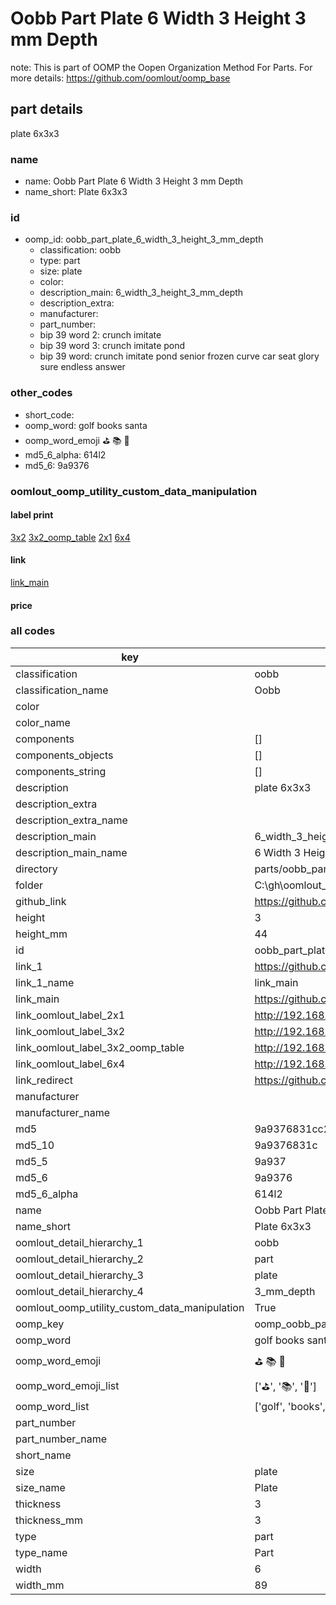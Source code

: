 # Oobb Part Plate 6 Width 3 Height 3 mm Depth  

note: This is part of OOMP the Oopen Organization Method For Parts. For more details: https://github.com/oomlout/oomp_base

##  part details
  



plate 6x3x3



### name
* name: Oobb Part Plate 6 Width 3 Height 3 mm Depth
* name_short: Plate 6x3x3 
### id
* oomp_id: oobb_part_plate_6_width_3_height_3_mm_depth
  * classification: oobb
  * type: part
  * size: plate
  * color: 
  * description_main: 6_width_3_height_3_mm_depth
  * description_extra: 
  * manufacturer: 
  * part_number: 
  * bip 39 word 2: crunch imitate
  * bip 39 word 3: crunch imitate pond
  * bip 39 word: crunch imitate pond senior frozen curve car seat glory sure endless answer

### other_codes
* short_code: 
* oomp_word: golf books santa
* oomp_word_emoji :golf: :books: :santa:
* md5_6_alpha: 614l2
* md5_6: 9a9376






### oomlout_oomp_utility_custom_data_manipulation
#### label print
[3x2](http://192.168.1.245:1112/?label=oomp%20614l2)
[3x2_oomp_table](http://192.168.1.108:1112/?label=oomp%20614l2)
[2x1](http://192.168.1.242:1112/?label=oomp%20614l2)
[6x4](http://192.168.1.55:1112/?label=oomp%20614l2)    

#### link

[link_main](https://github.com/oomlout/oomlout_oobb_version_4_generated_parts/tree/main/navigation_oomp/oobb/part/plate/6_width_3_height_3_mm_depth/part)                              

#### price







### all codes 
| key | value |  
| --- | --- |  
| classification | oobb |  
| classification_name | Oobb |  
| color |  |  
| color_name |  |  
| components | [] |  
| components_objects | [] |  
| components_string | [] |  
| description | plate 6x3x3 |  
| description_extra |  |  
| description_extra_name |  |  
| description_main | 6_width_3_height_3_mm_depth |  
| description_main_name | 6 Width 3 Height 3 mm Depth |  
| directory | parts/oobb_part_plate_6_width_3_height_3_mm_depth |  
| folder | C:\gh\oomlout_oobb_version_4_generated_parts\parts\oobb_part_plate_6_width_3_height_3_mm_depth |  
| github_link | https://github.com/oomlout/oomlout_oomp_part_src/tree/main/parts/oobb_part_plate_6_width_3_height_3_mm_depth |  
| height | 3 |  
| height_mm | 44 |  
| id | oobb_part_plate_6_width_3_height_3_mm_depth |  
| link_1 | https://github.com/oomlout/oomlout_oobb_version_4_generated_parts/tree/main/navigation_oomp/oobb/part/plate/6_width_3_height_3_mm_depth/part |  
| link_1_name | link_main |  
| link_main | https://github.com/oomlout/oomlout_oobb_version_4_generated_parts/tree/main/navigation_oomp/oobb/part/plate/6_width_3_height_3_mm_depth/part |  
| link_oomlout_label_2x1 | http://192.168.1.242:1112/?label=oomp%20614l2 |  
| link_oomlout_label_3x2 | http://192.168.1.245:1112/?label=oomp%20614l2 |  
| link_oomlout_label_3x2_oomp_table | http://192.168.1.108:1112/?label=oomp%20614l2 |  
| link_oomlout_label_6x4 | http://192.168.1.55:1112/?label=oomp%20614l2 |  
| link_redirect | https://github.com/oomlout/oomlout_oobb_version_4_generated_parts/tree/main/parts/oobb_plate_06_03_03 |  
| manufacturer |  |  
| manufacturer_name |  |  
| md5 | 9a9376831cc24448d92edc3b4f9c59a7 |  
| md5_10 | 9a9376831c |  
| md5_5 | 9a937 |  
| md5_6 | 9a9376 |  
| md5_6_alpha | 614l2 |  
| name | Oobb Part Plate 6 Width 3 Height 3 mm Depth |  
| name_short | Plate 6x3x3  |  
| oomlout_detail_hierarchy_1 | oobb |  
| oomlout_detail_hierarchy_2 | part |  
| oomlout_detail_hierarchy_3 | plate |  
| oomlout_detail_hierarchy_4 | 3_mm_depth |  
| oomlout_oomp_utility_custom_data_manipulation | True |  
| oomp_key | oomp_oobb_part_plate_6_width_3_height_3_mm_depth |  
| oomp_word | golf books santa |  
| oomp_word_emoji | :golf: :books: :santa: |  
| oomp_word_emoji_list | [':golf:', ':books:', ':santa:'] |  
| oomp_word_list | ['golf', 'books', 'santa'] |  
| part_number |  |  
| part_number_name |  |  
| short_name |  |  
| size | plate |  
| size_name | Plate |  
| thickness | 3 |  
| thickness_mm | 3 |  
| type | part |  
| type_name | Part |  
| width | 6 |  
| width_mm | 89 |  
